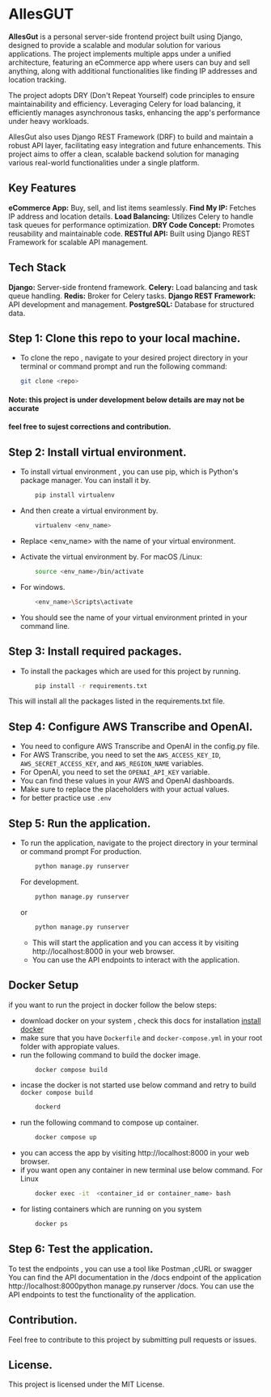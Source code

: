 # AllesGUT

**AllesGut** is a personal server-side frontend project built using Django, designed to provide a scalable and modular solution for various applications. The project implements multiple apps under a unified architecture, featuring an eCommerce app where users can buy and sell anything, along with additional functionalities like finding IP addresses and location tracking.

The project adopts DRY (Don't Repeat Yourself) code principles to ensure maintainability and efficiency. Leveraging Celery for load balancing, it efficiently manages asynchronous tasks, enhancing the app's performance under heavy workloads.

AllesGut also uses Django REST Framework (DRF) to build and maintain a robust API layer, facilitating easy integration and future enhancements. This project aims to offer a clean, scalable backend solution for managing various real-world functionalities under a single platform.


## Key Features
**eCommerce App:** Buy, sell, and list items seamlessly.
**Find My IP:** Fetches IP address and location details.
**Load Balancing:** Utilizes Celery to handle task queues for performance optimization.
**DRY Code Concept:** Promotes reusability and maintainable code.
**RESTful API:** Built using Django REST Framework for scalable API management.


## Tech Stack
**Django:** Server-side frontend framework.
**Celery:** Load balancing and task queue handling.
**Redis:** Broker for Celery tasks.
**Django REST Framework:** API development and management.
**PostgreSQL:** Database for structured data.



## Step 1: Clone this repo to your local machine.
* To clone the repo , navigate to your desired project directory in your terminal or command prompt and run the following command:
    ```bash
    git clone <repo>

#### Note: this project is under development below details are may not be accurate
####       feel free to sujest corrections and contribution.

##  Step 2: Install virtual environment.
* To install virtual environment , you can use pip, which is Python's package manager. You can install it by. 
    ```bash
        pip install virtualenv

* And  then create a virtual environment by.
    ```bash
        virtualenv <env_name>

* Replace <env_name> with the name of your virtual environment.

* Activate  the virtual environment by.
    For macOS /Linux:
    ```bash
        source <env_name>/bin/activate
    
* For windows.
    ```bash
        <env_name>\Scripts\activate

* You should see the name of your virtual environment printed in your command line.

##   Step 3: Install required packages.
* To install the packages which are used for this project by running.
    ```bash
        pip install -r requirements.txt
    
This will install all the packages listed in the requirements.txt file.

##  Step 4: Configure AWS Transcribe and OpenAI.
* You need to configure AWS Transcribe and OpenAI in the config.py file.
* For AWS Transcribe, you need to set the ```AWS_ACCESS_KEY_ID```, ```AWS_SECRET_ACCESS_KEY```, and ```AWS_REGION_NAME``` variables.
* For OpenAI, you need to set the ```OPENAI_API_KEY``` variable.
* You can find these values in your AWS and OpenAI dashboards.
* Make sure to replace the placeholders with your actual values.
* for better practice use ```.env```

##   Step 5: Run the application.
* To run the application, navigate to the project directory in your terminal or command prompt
    For production.
    ```bash
        python manage.py runserver 
    ```
    For development.
    ```bash
        python manage.py runserver 
    ```
    or 
    ```bash
        python manage.py runserver 
    ```

    * This will start the application and you can access it by visiting http://localhost:8000 in your web browser.
    * You can use the API endpoints to interact with the application.

##   Docker Setup
if you want to run the project in docker follow the below steps:
* download docker on your system , check this docs for installation [install docker](https://docs.docker.com/engine/install/)
* make sure that you  have `Dockerfile` and `docker-compose.yml` in your root folder with appropiate values.
* run the following command to build the docker image.
    ```bash
        docker compose build
* incase the docker is not started use below command and retry to build `docker compose build`
    ```bash
        dockerd
* run the following command to compose up container.
    ```bash
        docker compose up
* you can access the app by visiting http://localhost:8000 in your web browser.
* if you want open any container in new terminal use below command.
    For Linux
    ```bash
        docker exec -it  <container_id or container_name> bash
* for listing containers which are running on you system 
    ```bash 
        docker ps


## Step  6: Test the application.

To test the endpoints , you can use a tool like Postman ,cURL or swagger
    You can find the API documentation in the /docs endpoint of the application http://localhost:8000python manage.py runserver /docs.
    You can use the API endpoints to test the functionality of the application.


## Contribution.

Feel  free to contribute to this project by submitting pull requests or issues.

## License.
This project is licensed under the MIT License.

